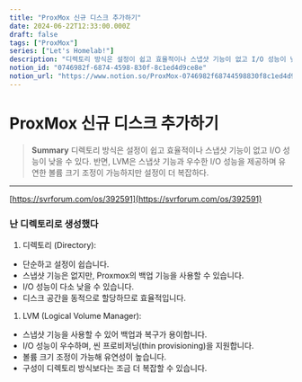 ```yaml
---
title: "ProxMox 신규 디스크 추가하기"
date: 2024-06-22T12:33:00.000Z
draft: false
tags: ["ProxMox"]
series: ["Let's Homelab!"]
description: "디렉토리 방식은 설정이 쉽고 효율적이나 스냅샷 기능이 없고 I/O 성능이 낮을 수 있다. 반면, LVM은 스냅샷 기능과 우수한 I/O 성능을 제공하며 유연한 볼륨 크기 조정이 가능하지만 설정이 더 복잡하다."
notion_id: "0746982f-6874-4598-830f-8c1ed4d9ce8e"
notion_url: "https://www.notion.so/ProxMox-0746982f68744598830f8c1ed4d9ce8e"
---
```


# ProxMox 신규 디스크 추가하기

> **Summary**
> 디렉토리 방식은 설정이 쉽고 효율적이나 스냅샷 기능이 없고 I/O 성능이 낮을 수 있다. 반면, LVM은 스냅샷 기능과 우수한 I/O 성능을 제공하며 유연한 볼륨 크기 조정이 가능하지만 설정이 더 복잡하다.

---

[https://svrforum.com/os/392591](https://svrforum.com/os/392591)

### 난 디렉토리로 생성했다

1. 디렉토리 (Directory):
  - 단순하고 설정이 쉽습니다.
  - 스냅샷 기능은 없지만, Proxmox의 백업 기능을 사용할 수 있습니다.
  - I/O 성능이 다소 낮을 수 있습니다.
  - 디스크 공간을 동적으로 할당하므로 효율적입니다.
1. LVM (Logical Volume Manager):
  - 스냅샷 기능을 사용할 수 있어 백업과 복구가 용이합니다.
  - I/O 성능이 우수하며, 씬 프로비저닝(thin provisioning)을 지원합니다.
  - 볼륨 크기 조정이 가능해 유연성이 높습니다.
  - 구성이 디렉토리 방식보다는 조금 더 복잡할 수 있습니다.
